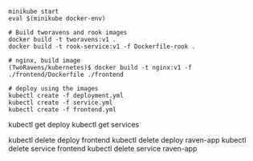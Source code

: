 

```
minikube start
eval $(minikube docker-env)

# Build tworavens and rook images
docker build -t tworavens:v1 .
docker build -t rook-service:v1 -f Dockerfile-rook .

# nginx, build image
(TwoRavens/kubernetes)$ docker build -t nginx:v1 -f ./frontend/Dockerfile ./frontend

# deploy using the images
kubectl create -f deployment.yml
kubectl create -f service.yml
kubectl create -f frontend.yml
```

kubectl get deploy
kubectl get services

kubectl delete deploy frontend
kubectl delete deploy raven-app
kubectl delete service frontend
kubectl delete service raven-app
